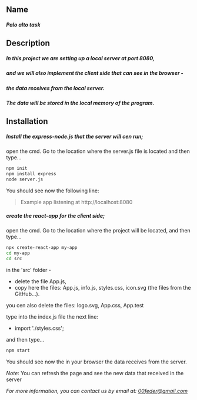 
## Name

##### Palo alto task


## Description

##### In this project we are setting up a local server at port 8080,
##### and we will also implement the client side that can see in the browser -
##### the data receives from the local server.
##### The data will be stored in the local memory of the program.




## Installation

##### Install the express-node.js that the server will cen run;

open the cmd.
Go to the location where the server.js file is located
and then type...

```sh
npm init
npm install express
node server.js
```

You should see now the following line:
> Example app listening at http://localhost:8080

##### create the react-app for the client side;
open the cmd.
Go to the location where the project will be located,
and then type…

```sh
npx create-react-app my-app
cd my-app
cd src
```


in the 'src' folder -
- delete the file App.js,
- copy here the files: App.js, info.js, styles.css, icon.svg (the files from the GitHub...).

you cen also delete the files: logo.svg, App.css, App.test 


type into the index.js file the next line:
 * import './styles.css';

and then type…

```sh
npm start
```

You should see now the in your browser the data receives from the server.

*Note*:  You can refresh the page and see the new data that received in the server

*For more information, you can contact us by email at: 00feder@gmail.com*


